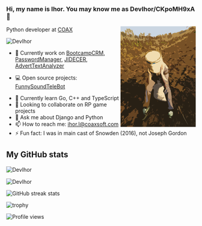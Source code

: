 ### Hi, my name is Ihor. You may know me as DevIhor/CKpoMH9xA 👋

<img align="right" src="https://github.com/DevIhor/DevIhor/blob/main/ava.png" width=200px />

Python developer at [COAX](https://coaxsoft.com) <p><img src="https://komarev.com/ghpvc/?username=DevIhor" alt="DevIhor" /></p>

- 🔭 Currently work on [BootcampCRM](https://github.com/DevIhor/BootcampCRM), [PasswordManager](https://github.com/DevIhor/PasswordManager), [JIDECER](https://github.com/DevIhor/JIDECER), [AdvertTextAnalyzer](https://github.com/DevIhor/AdvertTextAnalyzer)
* 💻 Open source projects:
[FunnySoundTeleBot](https://github.com/DevIhor/FunnySoundTeleBot)
- 🌱 Currently learn Go, C++ and TypeScript
- 👯 Looking to collaborate on RP game projects
- 💬 Ask me about Django and Python
- 📫 How to reach me: ihor.l@coaxsoft.com
- ⚡ Fun fact: I was in main cast of Snowden (2016), not Joseph Gordon

## My GitHub stats
<p><img align="center" src="https://github-readme-stats.vercel.app/api/top-langs/?username=DevIhor&layout=compact&theme=dark" alt="DevIhor" /></p>
<p><img align="center" src="https://github-readme-stats.vercel.app/api?username=DevIhor&show_icons=true&count_private=true&theme=dark" alt="DevIhor" /></p>
<p><img src="https://github-readme-streak-stats.herokuapp.com/?user=DevIhor" alt="GitHub streak stats"></p>
<p><img src="https://github-profile-trophy.vercel.app/?username=DevIhor" alt="trophy"></p>
<p><img src="https://gpvc.arturio.dev/DevIhor" alt="Profile views"></p>
